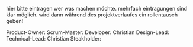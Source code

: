 hier bitte eintragen wer was machen möchte. 
mehrfach eintragungen sind klar möglich. wird dann während des projektverlaufes ein rollentausch geben!

Product-Owner:
Scrum-Master:
Developer: Christian
Design-Lead:
Technical-Lead: Christian
Steakholder:
